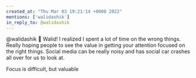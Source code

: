 ```yaml
---
created_at: "Thu Mar 03 19:21:14 +0000 2022"
mentions: ['walidashik']
in_reply_to: @walidashik
---
```


@walidashik 🙏 Walid! I realized I spent a lot of time on the wrong things. Really hoping people to see the value in getting your attention focused on the right things. Social media can be really noisy and has social car crashes all over for us to look at.

Focus is difficult, but valuable